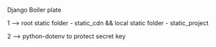 Django Boiler plate

1 --> root static folder - static_cdn && local static folder - static_project

2 --> python-dotenv to protect secret key
